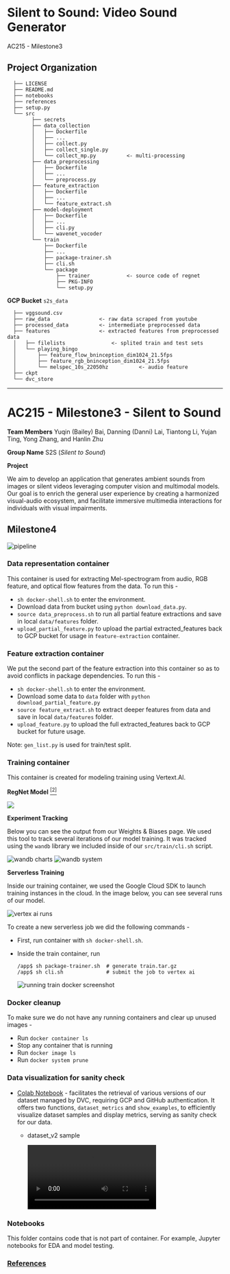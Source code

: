 Silent to Sound: Video Sound Generator
==============================

AC215 - Milestone3

Project Organization
------------
      ├── LICENSE
      ├── README.md
      ├── notebooks
      ├── references
      ├── setup.py
      └── src
            ├── secrets
            ├── data_collection
            │   ├── Dockerfile
            │   ├── ...
            │   ├── collect.py
            │   ├── collect_single.py
            │   └── collect_mp.py          <- multi-processing
            ├── data_preprocessing
            │   ├── Dockerfile
            │   ├── ...
            │   └── preprocess.py
            ├── feature_extraction
            │   ├── Dockerfile
            │   ├── ...
            │   └── feature_extract.sh
            ├── model-deployment
            │   ├── Dockerfile
            │   ├── ...
            │   ├── cli.py
            │   └── wavenet_vocoder
            └── train
                ├── Dockerfile
                ├── ...
                ├── package-trainer.sh
                ├── cli.sh
                └── package
                    ├── trainer            <- source code of regnet
                    ├── PKG-INFO
                    └── setup.py
                


**GCP Bucket** 
`s2s_data`
```
  ├── vggsound.csv
  ├── raw_data                <- raw data scraped from youtube
  ├── processed_data          <- intermediate preprocessed data
  ├── features                <- extracted features from preprocessed data
  │   ├── filelists               <- splited train and test sets
  │   └── playing_bingo
  │       ├── feature_flow_bninception_dim1024_21.5fps
  │       ├── feature_rgb_bninception_dim1024_21.5fps
  │       └── melspec_10s_22050hz          <- audio feature
  ├── ckpt
  └── dvc_store
```


--------
# AC215 - Milestone3 - Silent to Sound

**Team Members**
Yuqin (Bailey) Bai, Danning (Danni) Lai, Tiantong Li, Yujan Ting, Yong Zhang, and Hanlin Zhu

**Group Name**
S2S (*Silent to Sound*)

**Project**

We aim to develop an application that generates ambient sounds from images or silent videos leveraging computer vision and multimodal models. Our goal is to enrich the general user experience by creating a harmonized visual-audio ecosystem, and facilitate immersive multimedia interactions for individuals with visual impairments.


## Milestone4
![pipeline](images/mega_pipeline.jpg)

### Data representation container
This container is used for extracting Mel-spectrogram from audio, RGB feature, and optical flow features from the data.
To run this - 
* `sh docker-shell.sh` to enter the environment.
* Download data from bucket using `python download_data.py`.
* `source data_preprocess.sh` to run all partial feature extractions and save in local `data/features` folder.
* `upload_partial_feature.py` to upload the partial extracted_features back to GCP bucket for usage in `feature-extraction` container.

### Feature extraction container
We put the second part of the feature extraction into this container so as to avoid conflicts in package dependencies.
To run this - 
* `sh docker-shell.sh` to enter the environment.
* Download some data to `data` folder with  `python download_partial_feature.py`
* `source feature_extract.sh` to extract deeper features from data and save in local `data/features` folder.
* `upload_feature.py` to upload the full extracted_features back to GCP bucket for future usage.

Note: `gen_list.py` is used for train/test split.

### Training container
This container is created for modeling training using Vertext.AI. 

**RegNet Model** [<sup>[2]</sup>](references/README.md#2)

![](images/regnet_chen_etal_2020.png)

**Experiment Tracking**

Below you can see the output from our Weights & Biases page. We used this tool to track several iterations of our model training. It was tracked using the `wandb` library we included inside of our `src/train/cli.sh` script.

![wandb charts](images/wandb_charts.png)
![wandb system](images/wandb_system.png)

**Serverless Training**

Inside our training container, we used the Google Cloud SDK to launch training instances in the cloud. In the image below, you can see several runs of our model.

![vertex ai runs](images/vertex_ai_runs.png)

To create a new serverless job we did the following commands - 

* First, run container with `sh docker-shell.sh`.
* Inside the train container, run
  ```shell
  /app$ sh package-trainer.sh  # generate train.tar.gz
  /app$ sh cli.sh              # submit the job to vertex ai
  ```

  ![running train docker screenshot](images/running_train_container.png)


### Docker cleanup
To make sure we do not have any running containers and clear up unused images -
* Run `docker container ls`
* Stop any container that is running
* Run `docker image ls`
* Run `docker system prune`


### Data visualization for sanity check
- [Colab Notebook](https://colab.research.google.com/drive/16ipwKR76L_exSH5SqfNyQ7FJUOtNSwla?usp=sharing) - facilitates the retrieval of various versions of our dataset managed by DVC, requiring GCP and GitHub authentication. It offers two functions, `dataset_metrics` and `show_examples`, to efficiently visualize dataset samples and display metrics, serving as sanity check for our data.
  - dataset_v2 sample

    ![sample video](images/dataset_v2_sample.mp4)

### Notebooks

This folder contains code that is not part of container. For example, Jupyter notebooks for EDA and model testing.


### [References](references/README.md)
